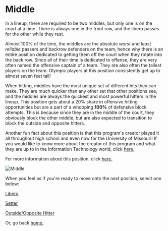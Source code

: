 # Middle

In a lineup, there are required to be two middles, but only one is on the court at a time. There is always one in the front row, and the libero passes for the other while they rest.

Almost 100% of the time, the middles are the absolute *worst* and *least reliable* passers and backrow defenders on the team, hence why there is an entire position dedicated to getting them off the court when they rotate into the back row. Since all of their time is dedicated to offense, they are very often named the offensive captain of a team. They are also often the tallest players on the team. Olympic players at this position consistently get up to almost seven feet tall!

When hitting, middles have the most unique set of different hits they can make. They are much quicker than any other set that other positions see, and the middles are always the quickest and most powerful hitters in the lineup. This position gets about a 20% share in offensive hitting opportunities but are a part of a whopping **100%** of defensive block attempts. This is because since they are in the middle of the court, they obviously block the other middle, but are also expected to transition to block the outside and opposite hitters.

Another fun fact about this position is that this program's creator played it all throughout high school and even now for the University of Missouri! If you would like to know more about the creator of this program and what they are up to in the Information Technology world, click [here.](https://github.com/JakeSmith1109/IT-1600-Markdown-Pages/blob/main/about_me.md)

For more information about this position, click [here.](https://www.liveabout.com/volleyball-positions-middle-blocker-3429245)

![Middle](https://wp.dailybruin.com/images/2018/04/web.sp_.mvb_.nbk_.IR_-640x447.jpg)

When you feel as if you're ready to move onto the next position, select one below:

[Libero](https://github.com/JakeSmith1109/IT-1600-Markdown-Pages/blob/main/libero.md)

[Setter](https://github.com/JakeSmith1109/IT-1600-Markdown-Pages/blob/main/setter.md)

[Outside/Opposite Hitter](https://github.com/JakeSmith1109/IT-1600-Markdown-Pages/blob/main/outside_opposite.md)

Or, go back [home.](https://github.com/JakeSmith1109/IT-1600-Markdown-Pages.git)